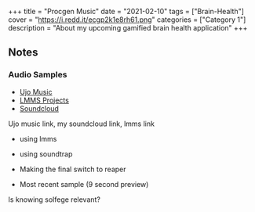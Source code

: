 +++
title = "Procgen Music"
date = "2021-02-10"
tags = ["Brain-Health"]
cover = "https://i.redd.it/ecgp2k1e8rh61.png"
categories = ["Category 1"]
description = "About my upcoming gamified brain health application"
+++

## Notes

### Audio Samples

- [Ujo Music](https://ujomusic.com/portal/musicgroup/849)
- [LMMS Projects](https://lmms.io/lsp/?action=browse&user=33nanoseconds)
- [Soundcloud](https://soundcloud.com/user-354894979)

Ujo music link, my soundcloud link, lmms link

- using lmms
- using soundtrap
- Making the final switch to reaper

- Most recent sample (9 second preview)

Is knowing solfege relevant?



